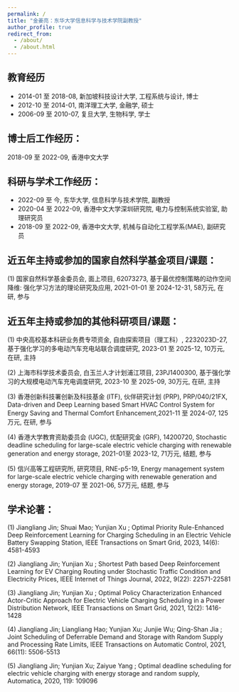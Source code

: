 ```yaml
---
permalink: /
title: "金姜亮：东华大学信息科学与技术学院副教授"
author_profile: true
redirect_from: 
  - /about/
  - /about.html
---
```




## 教育经历

- 2014-01 至 2018-08, 新加坡科技设计大学, 工程系统与设计, 博士
- 2012-10 至 2014-01, 南洋理工大学, 金融学, 硕士
- 2006-09 至 2010-07, 复旦大学, 生物科学, 学士


## 博士后工作经历：

2018-09 至 2022-09, 香港中文大学


## 科研与学术工作经历：

- 2022-09 至 今, 东华大学, 信息科学与技术学院, 副教授
- 2020-04 至 2022-09, 香港中文大学深圳研究院, 电力与控制系统实验室, 助理研究员
- 2018-09 至 2022-09, 香港中文大学, 机械与自动化工程学系(MAE), 副研究员


## 近五年主持或参加的国家自然科学基金项目/课题：

(1) 国家自然科学基金委员会, 面上项目, 62073273, 基于最优控制策略的动作空间降维: 强化学习方法的理论研究及应用, 2021-01-01 至 2024-12-31, 58万元, 在研, 参与


## 近五年主持或参加的其他科研项目/课题：

(1) 中央高校基本科研业务费专项资金, 自由探索项目（理工科）, 2232023D-27, 基于强化学习的多电动汽车充电站联合调度研究, 2023-01 至 2025-12, 10万元, 在研, 主持

(2) 上海市科学技术委员会, 白玉兰人才计划浦江项目, 23PJ1400300, 基于强化学习的大规模电动汽车充电调度研究, 2023-10 至 2025-09, 30万元, 在研, 主持

(3) 香港创新科技署创新及科技基金 (ITF), 伙伴研究计划 (PRP), PRP/040/21FX, Data-driven and Deep Learning based Smart HVAC Control System for Energy Saving and Thermal Comfort Enhancement,2021-11 至 2024-07, 125万元, 在研, 参与

(4) 香港大学教育资助委员会 (UGC), 优配研究金 (GRF), 14200720, Stochastic deadline scheduling for large-scale electric vehicle charging with renewable generation and energy storage, 2021-01至 2023-12, 71万元, 结题, 参与

(5) 信兴高等工程研究所, 研究项目, RNE-p5-19, Energy management system for large-scale electric vehicle charging with renewable generation and energy storage, 2019-07 至 2021-06, 57万元, 结题, 参与


## 学术论著：

(1) Jiangliang Jin; Shuai Mao; Yunjian Xu ; Optimal Priority Rule-Enhanced Deep Reinforcement Learning for Charging Scheduling in an Electric Vehicle Battery Swapping Station, IEEE Transactions on Smart Grid, 2023, 14(6): 4581-4593

(2) Jiangliang Jin; Yunjian Xu ; Shortest Path based Deep Reinforcement Learning for EV Charging Routing under Stochastic Traffic Condition and Electricity Prices, IEEE Internet of Things Journal, 2022, 9(22): 22571-22581

(3) Jiangliang Jin; Yunjian Xu ; Optimal Policy Characterization Enhanced Actor-Critic Approach for Electric Vehicle Charging Scheduling in a Power Distribution Network, IEEE Transactions on Smart Grid, 2021, 12(2): 1416-1428

(4) Jiangliang Jin; Liangliang Hao; Yunjian Xu; Junjie Wu; Qing-Shan Jia ; Joint Scheduling of Deferrable Demand and Storage with Random Supply and Processing Rate Limits, IEEE Transactions on Automatic Control, 2021, 66(11): 5506-5513

(5) Jiangliang Jin; Yunjian Xu; Zaiyue Yang ; Optimal deadline scheduling for electric vehicle charging with energy storage and random supply, Automatica, 2020, 119: 109096